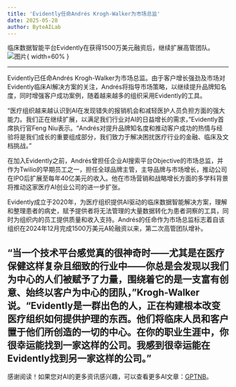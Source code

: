 ```yaml
---
title: 'Evidently任命Andrés Krogh-Walker为市场总监'
date: 2025-05-28
author: ByteAILab
---
```


临床数据智能平台Evidently在获得1500万美元融资后，继续扩展高管团队。![图片](https://ai-techpark.com/wp-content/uploads/Evidently-Hires.jpg){ width=60% }

---
Evidently已任命Andrés Krogh-Walker为市场总监。由于客户增长强劲及市场对Evidently临床AI解决方案的关注，Andrés将指导市场策略，以继续提升品牌知名度，同时增强客户成功案例，随着越来越多的组织采用Evidently的工具。

“医疗组织越来越认识到AI在发现错失的报销机会和减轻医护人员负担方面的强大能力。我们正在继续扩展，以满足我们行业对AI的日益增长的需求，”Evidently首席执行官Feng Niu表示。“Andrés对提升品牌知名度和推动客户成功的热情与经验将是我们成长的重要组成部分，我们致力于解决困扰医疗行业的金融、临床及文档挑战。”

在加入Evidently之前，Andrés曾担任企业AI搜索平台Objective的市场总监，并作为Twilio的早期员工之一，担任全球品牌主管，主导品牌与市场增长，推动公司在IPO后扩展至每年40亿美元的收入。他在市场营销和战略增长方面的多学科背景将推动这家医疗AI创业公司的进一步扩张。

Evidently成立于2020年，为医疗组织提供AI驱动的临床数据智能解决方案，理解和整理患者的病史，赋予提供者将无法管理的大量数据转化为患者洞察的工具，同时为组织内的员工提供质量和收入支持。Andrés的任命作为市场总监标志着自该组织在2024年12月完成1500万美元A轮融资以来，第二次高管团队增补。

“当一个技术平台感觉真的很神奇时——尤其是在医疗保健这样复杂且细致的行业中——你总是会发现以我们为中心的人们被赋予了力量，围绕着它的是一支富有创意、始终以客户为中心的团队，”Krogh-Walker说。“Evidently是一群出色的人，正在构建根本改变医疗组织如何提供护理的东西。他们将临床人员和客户置于他们所创造的一切的中心。在你的职业生涯中，你很幸运能找到一家这样的公司。我感到很幸运能在Evidently找到另一家这样的公司。”
---
感谢阅读！如果您对AI的更多资讯感兴趣，可以查看更多AI文章：[GPTNB](https://gptnb.com)。